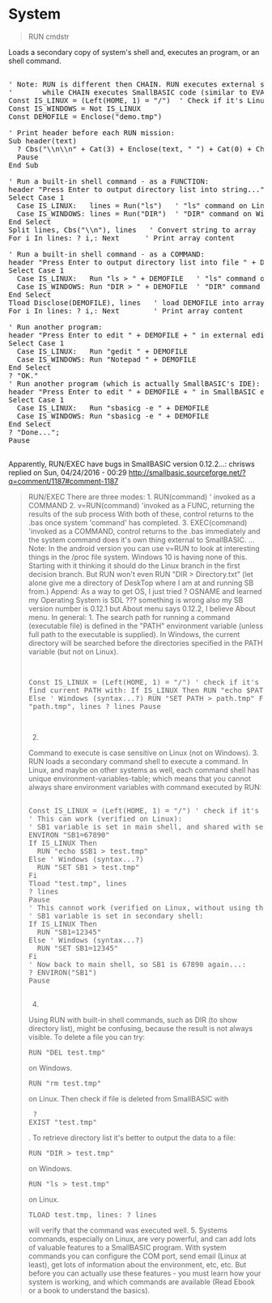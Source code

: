 # System

> RUN cmdstr

Loads a secondary copy of system's shell and, executes an program, or an shell command.

<pre>

' Note: RUN is different then CHAIN. RUN executes external system command,
'       while CHAIN executes SmallBASIC code (similar to EVAL function).
Const IS_LINUX = (Left(HOME, 1) = "/")  ' Check if it's Linux system
Const IS_WINDOWS = Not IS_LINUX
Const DEMOFILE = Enclose("demo.tmp")

' Print header before each RUN mission:
Sub header(text)
  ? Cbs("\\n\\n" + Cat(3) + Enclose(text, " ") + Cat(0) + Chr(7))
  Pause
End Sub

' Run a built-in shell command - as a FUNCTION:
header "Press Enter to output directory list into string..."
Select Case 1
  Case IS_LINUX:   lines = Run("ls")   ' "ls" command on Linux
  Case IS_WINDOWS: lines = Run("DIR")  ' "DIR" command on Windows
End Select
Split lines, Cbs("\\n"), lines   ' Convert string to array
For i In lines: ? i,: Next      ' Print array content

' Run a built-in shell command - as a COMMAND:
header "Press Enter to output directory list into file " + DEMOFILE + "..."
Select Case 1
  Case IS_LINUX:   Run "ls > " + DEMOFILE   ' "ls" command on Linux
  Case IS_WINDOWS: Run "DIR > " + DEMOFILE  ' "DIR" command on Windows
End Select
Tload Disclose(DEMOFILE), lines   ' load DEMOFILE into array
For i In lines: ? i,: Next        ' Print array content

' Run another program:
header "Press Enter to edit " + DEMOFILE + " in external editor..."
Select Case 1
  Case IS_LINUX:   Run "gedit " + DEMOFILE
  Case IS_WINDOWS: Run "Notepad " + DEMOFILE
End Select
? "OK."
' Run another program (which is actually SmallBASIC's IDE):
header "Press Enter to edit " + DEMOFILE + " in SmallBASIC editor..."
Select Case 1
  Case IS_LINUX:   Run "sbasicg -e " + DEMOFILE
  Case IS_WINDOWS: Run "sbasicg -e " + DEMOFILE
End Select
? "Done...";
Pause

</pre>

Apparently, RUN/EXEC have bugs in SmallBASIC version 0.12.2...:
chrisws replied on Sun, 04/24/2016 - 00:29 http://smallbasic.sourceforge.net/?q=comment/1187#comment-1187
<blockquote>
RUN/EXEC
There are three modes:
1. RUN(command) ' invoked as a COMMAND
2. v=RUN(command) 'invoked as a FUNC, returning the results of the sub process
With both of these, control returns to the .bas once system 'command' has completed.
3. EXEC(command) 'invoked as a COMMAND, control returns to the .bas immediately and the system command does it's own thing external to SmallBASIC.
...
Note: In the android version you can use v=RUN to look at interesting things in the /proc file system.
</blockqoute>
Windows 10 is having none of this. Starting with it thinking it should do the Linux branch in the first decision branch.
But RUN won't even RUN "DIR > Directory.txt" (let alone give me a directory of DeskTop where I am at and running SB from.)
Append: As a way to get OS, I just tried 
? OSNAME
and learned my Operating System is SDL ??? something is wrong
also my SB version number is 0.12.1 but About menu says 0.12.2, I believe About menu.
In general:
1.
The search path for running a command (executable file) is defined in the "PATH" environment variable (unless full path to the executable is supplied). In Windows, the current directory will be searched before the directories specified in the PATH variable (but not on Linux).
<pre>

Const IS_LINUX = (Left(HOME, 1) = "/") ' check if it's Linux system
' find current PATH with:
If IS_LINUX Then
  RUN "echo $PATH > path.tmp"
Else ' Windows (syntax...?)
  RUN "SET PATH > path.tmp"
Fi
Tload "path.tmp", lines
? lines
Pause

</pre>

2. 
Command to execute is case sensitive on Linux (not on Windows).
3.
RUN loads a secondary command shell to execute a command. In Linux, and maybe on other systems as well, each command shell has unique environment-variables-table; which means that you cannot always share environment variables with command executed by RUN:
<pre>

Const IS_LINUX = (Left(HOME, 1) = "/") ' check if it's Linux system
' This can work (verified on Linux):
' SB1 variable is set in main shell, and shared with secondary shell:
ENVIRON "SB1=67890"
If IS_LINUX Then
  RUN "echo $SB1 > test.tmp" 
Else ' Windows (syntax...?)
  RUN "SET SB1 > test.tmp" 
Fi
Tload "test.tmp", lines
? lines
Pause
' This cannot work (verified on Linux, without using the 'export' keyword):
' SB1 variable is set in secondary shell:
If IS_LINUX Then
  RUN "SB1=12345"   
Else ' Windows (syntax...?)
  RUN "SET SB1=12345" 
Fi
' Now back to main shell, so SB1 is 67890 again...:
? ENVIRON("SB1")     
Pause

</pre>

4.
Using RUN with built-in shell commands, such as DIR (to show directory list), might be confusing, because the result is not always visible.
To delete a file you can try: 
<pre>
RUN "DEL test.tmp"
</pre>
 on Windows. 
<pre>
RUN "rm test.tmp"
</pre>
 on Linux. 
Then check if file is deleted from SmallBASIC with <pre>
? EXIST "test.tmp"
</pre>
.
To retrieve directory list it's better to output the data to a file:
<pre>
RUN "DIR > test.tmp"
</pre>
 on Windows.
<pre>
RUN "ls > test.tmp"
</pre>
 on Linux.
<pre>
TLOAD test.tmp, lines: ? lines
</pre>
 will verify that the command was executed well.
5. 
Systems commands, especially on Linux, are very powerful, and can add lots of valuable features to a SmallBASIC program. With system commands you can configure the COM port, send email (Linux at least), get lots of information about the environment, etc, etc.
But before you can actually use these features - you must learn how your system is working, and which commands are available (Read Ebook or a book to understand the basics).
